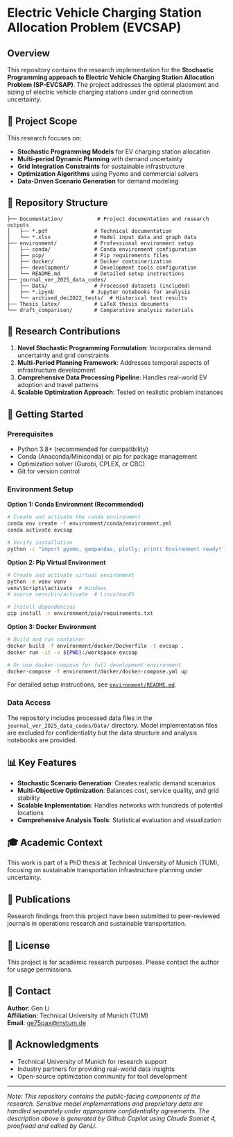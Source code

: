 # Electric Vehicle Charging Station Allocation Problem (EVCSAP)

## Overview

This repository contains the research implementation for the **Stochastic Programming approach to Electric Vehicle Charging Station Allocation Problem (SP-EVCSAP)**. The project addresses the optimal placement and sizing of electric vehicle charging stations under grid connection uncertainty.

## 🎯 Project Scope

This research focuses on:
- **Stochastic Programming Models** for EV charging station allocation
- **Multi-period Dynamic Planning** with demand uncertainty
- **Grid Integration Constraints** for sustainable infrastructure
- **Optimization Algorithms** using Pyomo and commercial solvers
- **Data-Driven Scenario Generation** for demand modeling

## 📁 Repository Structure

```
├── Documentation/           # Project documentation and research outputs
│   ├── *.pdf               # Technical documentation
│   └── *.xlsx              # Model input data and graph data
├── environment/            # Professional environment setup
│   ├── conda/              # Conda environment configuration
│   ├── pip/                # Pip requirements files
│   ├── docker/             # Docker containerization
│   ├── development/        # Development tools configuration
│   └── README.md           # Detailed setup instructions
├── journal_ver_2025_data_codes/
│   ├── Data/               # Processed datasets (included)
│   ├── *.ipynb            # Jupyter notebooks for analysis
│   └── archived_dec2022_tests/  # Historical test results
├── Thesis_latex/           # LaTeX thesis documents
└── draft_comparison/       # Comparative analysis materials
```

## 🔬 Research Contributions

1. **Novel Stochastic Programming Formulation**: Incorporates demand uncertainty and grid constraints
2. **Multi-Period Planning Framework**: Addresses temporal aspects of infrastructure development
3. **Comprehensive Data Processing Pipeline**: Handles real-world EV adoption and travel patterns
4. **Scalable Optimization Approach**: Tested on realistic problem instances

## 🚀 Getting Started

### Prerequisites

- Python 3.8+ (recommended for compatibility)
- Conda (Anaconda/Miniconda) or pip for package management
- Optimization solver (Gurobi, CPLEX, or CBC)
- Git for version control

### Environment Setup

**Option 1: Conda Environment (Recommended)**
```bash
# Create and activate the conda environment
conda env create -f environment/conda/environment.yml
conda activate evcsap

# Verify installation
python -c "import pyomo, geopandas, plotly; print('Environment ready!')"
```

**Option 2: Pip Virtual Environment**
```bash
# Create and activate virtual environment
python -m venv venv
venv\Scripts\activate  # Windows
# source venv/bin/activate  # Linux/macOS

# Install dependencies
pip install -r environment/pip/requirements.txt
```

**Option 3: Docker Environment**
```bash
# Build and run container
docker build -f environment/docker/Dockerfile -t evcsap .
docker run -it -v ${PWD}:/workspace evcsap

# Or use docker-compose for full development environment
docker-compose -f environment/docker/docker-compose.yml up
```

For detailed setup instructions, see [`environment/README.md`](environment/README.md).

### Data Access

The repository includes processed data files in the `journal_ver_2025_data_codes/Data/` directory. 
Model implementation files are excluded for confidentiality but the data structure and analysis notebooks are provided.

## 📊 Key Features

- **Stochastic Scenario Generation**: Creates realistic demand scenarios
- **Multi-Objective Optimization**: Balances cost, service quality, and grid stability
- **Scalable Implementation**: Handles networks with hundreds of potential locations
- **Comprehensive Analysis Tools**: Statistical evaluation and visualization

## 🎓 Academic Context

This work is part of a PhD thesis at Technical University of Munich (TUM), focusing on sustainable transportation infrastructure planning under uncertainty.

## 📝 Publications

Research findings from this project have been submitted to peer-reviewed journals in operations research and sustainable transportation.

## 📄 License

This project is for academic research purposes. Please contact the author for usage permissions.

## 👥 Contact

**Author**: Gen Li  
**Affiliation**: Technical University of Munich (TUM)  
**Email**: ge75pax@mytum.de

## 🙏 Acknowledgments

- Technical University of Munich for research support
- Industry partners for providing real-world data insights
- Open-source optimization community for tool development

---

*Note: This repository contains the public-facing components of the research. Sensitive model implementations and proprietary data are handled separately under appropriate confidentiality agreements. The description above is generated by Github Copilot using Claude Sonnet 4, proofread and edited by GenLi.*